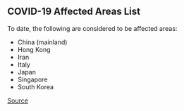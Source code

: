 ## COVID-19 Affected Areas List

To date, the following are considered to be affected areas:

- China (mainland)
- Hong Kong
- Iran
- Italy
- Japan
- Singapore
- South Korea

[Source](https://www.canada.ca/en/public-health/services/diseases/2019-novel-coronavirus-infection/health-professionals/covid-19-affected-areas-list.html)
